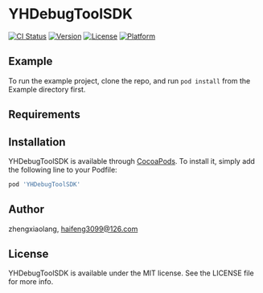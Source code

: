 # YHDebugToolSDK

[![CI Status](https://img.shields.io/travis/zhengxiaolang/YHDebugToolSDK.svg?style=flat)](https://travis-ci.org/zhengxiaolang/YHDebugToolSDK)
[![Version](https://img.shields.io/cocoapods/v/YHDebugToolSDK.svg?style=flat)](https://cocoapods.org/pods/YHDebugToolSDK)
[![License](https://img.shields.io/cocoapods/l/YHDebugToolSDK.svg?style=flat)](https://cocoapods.org/pods/YHDebugToolSDK)
[![Platform](https://img.shields.io/cocoapods/p/YHDebugToolSDK.svg?style=flat)](https://cocoapods.org/pods/YHDebugToolSDK)

## Example

To run the example project, clone the repo, and run `pod install` from the Example directory first.

## Requirements

## Installation

YHDebugToolSDK is available through [CocoaPods](https://cocoapods.org). To install
it, simply add the following line to your Podfile:

```ruby
pod 'YHDebugToolSDK'
```

## Author

zhengxiaolang, haifeng3099@126.com

## License

YHDebugToolSDK is available under the MIT license. See the LICENSE file for more info.

